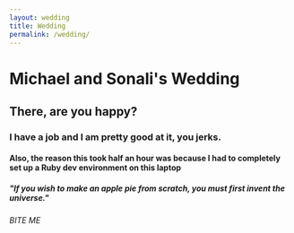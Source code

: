 ```yaml
---
layout: wedding
title: Wedding
permalink: /wedding/
---
```


# Michael and Sonali's Wedding

## There, are you happy?

### I have a job and I am pretty good at it, you jerks.

#### Also, the reason this took half an hour was because I had to completely set up a Ruby dev environment on this laptop

##### "If you wish to make an apple pie from scratch, you must first invent the universe."

###### BITE ME